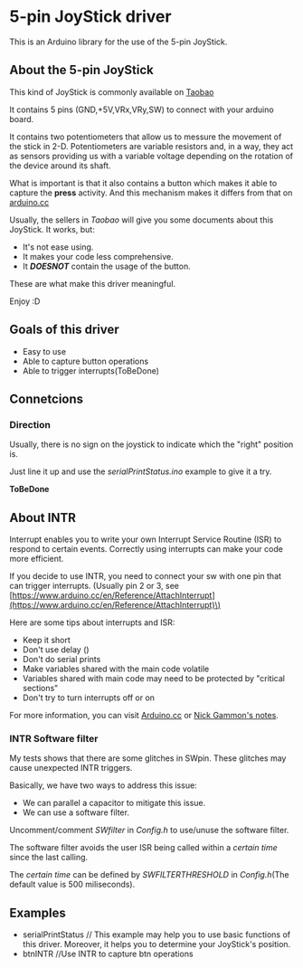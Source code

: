 # 5-pin JoyStick driver

This is an Arduino library for the use of the 5-pin JoyStick.

## About the 5-pin JoyStick

This kind of JoyStick is commonly available on [Taobao](http://www.taobao.com "http://www.taobao.com")

It contains 5 pins \(GND,+5V,VRx,VRy,SW\) to connect with your arduino board.

It contains two potentiometers that allow us to messure the movement of the stick in 2-D. 
Potentiometers are variable resistors and, in a way, they act as sensors providing us with a variable voltage depending on the rotation of the device around its shaft.

What is important is that it also contains a button which makes it able to capture the **press** activity. 
And this mechanism makes it differs from that on [arduino.cc](https://www.arduino.cc/en/Tutorial/JoyStick "https://www.arduino.cc/en/Tutorial/JoyStick")

Usually, the sellers in _Taobao_ will give you some documents about this JoyStick. It works, but:

* It's not ease using.
* It makes your code less comprehensive.
* It ***DOESNOT*** contain the usage of the button.

These are what make this driver meaningful.

Enjoy :D

## Goals of this driver
* Easy to use
* Able to capture button operations
* Able to trigger interrupts\(ToBeDone\)

## Connetcions

### Direction
Usually, there is no sign on the joystick to indicate which the "right" position is.

Just line it up and use the *serialPrintStatus.ino* example to give it a try.

**ToBeDone**

## About INTR
Interrupt enables you to write your own Interrupt Service Routine \(ISR\) to respond to certain events. 
Correctly using interrupts can make your code more efficient.

If you decide to use INTR, you need to connect your sw with one pin that can trigger interrupts.
\(Usually pin 2 or 3, see [https://www.arduino.cc/en/Reference/AttachInterrupt](https://www.arduino.cc/en/Reference/AttachInterrupt)\)

Here are some tips about interrupts and ISR:

* Keep it short
* Don't use delay ()
* Don't do serial prints
* Make variables shared with the main code volatile
* Variables shared with main code may need to be protected by "critical sections"
* Don't try to turn interrupts off or on

For more information, you can visit [Arduino.cc](https://www.arduino.cc/en/Reference/AttachInterrupt) or [Nick Gammon's notes](http://gammon.com.au/interrupts).

### INTR Software filter

My tests shows that there are some glitches in SWpin. These glitches may cause unexpected INTR triggers.

Basically, we have two ways to address this issue:

+ We can parallel a capacitor to mitigate this issue.
+ We can use a software filter.

Uncomment/comment *SWfilter* in *Config.h* to use/unuse the software filter.

The software filter avoids the user ISR being called within a *certain time* since the last calling. 

The *certain time* can be defined by *SWFILTERTHRESHOLD* in *Config.h*\(The default value is 500 miliseconds\).

## Examples

* serialPrintStatus // This example may help you to use basic functions of this driver. Moreover, it helps you to determine your JoyStick's position.
* btnINTR //Use INTR to capture btn operations


